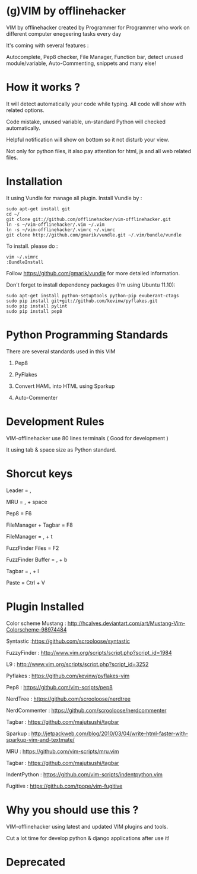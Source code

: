 # (g)VIM by offlinehacker 

VIM by offlinehacker created by Programmer for Programmer who work on different
computer enegeering tasks every day

It's coming with several features : 

Autocomplete, Pep8 checker, File Manager, Function bar, detect unused module/variable, 
Auto-Commenting, snippets and many else!


# How it works ?

It will detect automatically your code while typing. All code will show with 
related options.

Code mistake, unused variable, un-standard Python will checked automatically. 

Helpful notification will show on bottom so it not disturb your view.

Not only for python files, it also pay attention for  html, js and all web
related files.

# Installation

It using Vundle for manage all plugin. Install Vundle by :

    sudo apt-get install git
    cd ~/
    git clone git://github.com/offlinehacker/vim-offlinehacker.git
    ln -s ~/vim-offlinehacker/.vim ~/.vim
    ln -s ~/vim-offlinehacker/.vimrc ~/.vimrc
    git clone http://github.com/gmarik/vundle.git ~/.vim/bundle/vundle

To install. please do :

    vim ~/.vimrc
    :BundleInstall


Follow https://github.com/gmarik/vundle for more detailed information.

Don't forget to install dependency packages (I'm using Ubuntu 11.10):

    sudo apt-get install python-setuptools python-pip exuberant-ctags
    sudo pip install git+git://github.com/kevinw/pyflakes.git
    sudo pip install pylint
    sudo pip install pep8

# Python Programming Standards

There are several standards used in this VIM 

1. Pep8

2. PyFlakes

3. Convert HAML into HTML using Sparkup

4. Auto-Commenter


# Development Rules

VIM-offlinehacker use 80 lines terminals ( Good for development )

It using tab & space size as Python standard.

# Shorcut keys

Leader                = ,

MRU                   = , + space

Pep8                  = F6

FileManager + Tagbar  = F8

FileManager           = , + t 

FuzzFinder Files      = F2 

FuzzFinder Buffer     = , + b

Tagbar                = , + l

Paste                = Ctrl + V


# Plugin Installed

Color scheme Mustang : http://hcalves.deviantart.com/art/Mustang-Vim-Colorscheme-98974484

Syntastic :https://github.com/scrooloose/syntastic

FuzzyFinder : http://www.vim.org/scripts/script.php?script_id=1984

L9 : http://www.vim.org/scripts/script.php?script_id=3252

Pyflakes : https://github.com/kevinw/pyflakes-vim

Pep8 : https://github.com/vim-scripts/pep8

NerdTree : https://github.com/scrooloose/nerdtree

NerdCommenter : https://github.com/scrooloose/nerdcommenter

Tagbar : https://github.com/majutsushi/tagbar

Sparkup : http://jetpackweb.com/blog/2010/03/04/write-html-faster-with-sparkup-vim-and-textmate/

MRU    : https://github.com/vim-scripts/mru.vim

Tagbar : https://github.com/majutsushi/tagbar


IndentPython : https://github.com/vim-scripts/indentpython.vim

Fugitive : https://github.com/tpope/vim-fugitive


# Why you should use this ?

VIM-offlinehacker using latest and updated VIM plugins and tools. 

Cut a lot time for develop python & django applications after use it!

# Deprecated 

